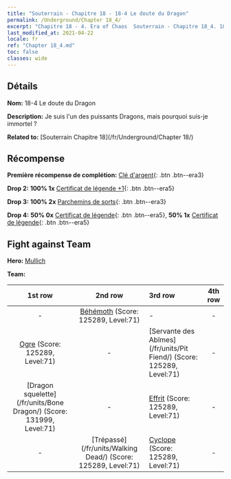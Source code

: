 ```yaml
---
title: "Souterrain - Chapitre 18 - 18-4 Le doute du Dragon"
permalink: /Underground/Chapter 18_4/
excerpt: "Chapitre 18 - 4. Era of Chaos  Souterrain - Chapitre 18_4. 18-4 Le doute du Dragon"
last_modified_at: 2021-04-22
locale: fr
ref: "Chapter 18_4.md"
toc: false
classes: wide
---
```


## Détails

 **Nom:** 18-4 Le doute du Dragon

 **Description:** Je suis l'un des puissants Dragons, mais pourquoi suis-je immortel ?

 **Related to:** [Souterrain Chapitre 18](/fr/Underground/Chapter 18/)

## Récompense

 **Première récompense de complétion:** [Clé d'argent](/ItemsFR/con_693/){: .btn .btn--era3}

 **Drop 2:** **100% 1x** [Certificat de légende +1](/ItemsFR/mat_74/){: .btn .btn--era5}

 **Drop 3:** **100% 2x** [Parchemins de sorts](/ItemsFR/con_694/){: .btn .btn--era3}

 **Drop 4:** **50% 0x** [Certificat de légende](/ItemsFR/mat_67/){: .btn .btn--era5}, **50% 1x** [Certificat de légende](/ItemsFR/mat_67/){: .btn .btn--era5}


## Fight against Team
 **Hero:** [Mullich](/fr/heroes/Mullich/)

 **Team:**


  | 1st row | 2nd row | 3rd row | 4th row |
  |:----:|:----:|:----|:----:|
  | - | [Béhémoth](/fr/units/Behemoth/) (Score: 125289, Level:71)  | - | - |
  | [Ogre](/fr/units/Ogre/) (Score: 125289, Level:71)  | - | [Servante des Abîmes](/fr/units/Pit Fiend/) (Score: 125289, Level:71)  | - |
  | [Dragon squelette](/fr/units/Bone Dragon/) (Score: 131999, Level:71)  | - | [Effrit](/fr/units/Efreeti/) (Score: 125289, Level:71)  | - |
  | - | [Trépassé](/fr/units/Walking Dead/) (Score: 125289, Level:71)  | [Cyclope](/fr/units/Cyclops/) (Score: 125289, Level:71)  | - |


